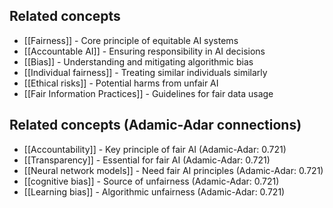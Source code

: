 ## Related concepts

- [[Fairness]] - Core principle of equitable AI systems
- [[Accountable AI]] - Ensuring responsibility in AI decisions
- [[Bias]] - Understanding and mitigating algorithmic bias
- [[Individual fairness]] - Treating similar individuals similarly
- [[Ethical risks]] - Potential harms from unfair AI
- [[Fair Information Practices]] - Guidelines for fair data usage



## Related concepts (Adamic-Adar connections)

- [[Accountability]] - Key principle of fair AI (Adamic-Adar: 0.721)
- [[Transparency]] - Essential for fair AI (Adamic-Adar: 0.721)
- [[Neural network models]] - Need fair AI principles (Adamic-Adar: 0.721)
- [[cognitive bias]] - Source of unfairness (Adamic-Adar: 0.721)
- [[Learning bias]] - Algorithmic unfairness (Adamic-Adar: 0.721)
